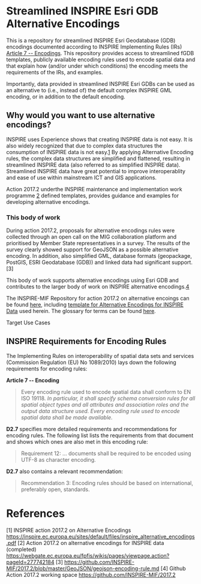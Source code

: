 # Streamlined INSPIRE Esri GDB Alternative Encodings
This is a repository for streamlined INSPIRE Esri Geodatabase (GDB) encodings documented according to INSPIRE Implementing Rules (IRs) [Article 7 -- Encodings](#inspire-requirements-for-encoding-rules). This repository provides access to streamlined fGDB templates, publicly available encoding rules used to encode spatial data and that explain how (and/or under which conditions) the encoding meets the requirements of the IRs, and examples.

Importantly, data provided in streamlined INSPIRE Esri GDBs can be used as an alternative to (i.e., instead of) the default complex INSPIRE GML encoding, or in addition to the default encoding.

## Why would you want to use alternative encodings? 
INSPIRE uses
Experience shows that creating INSPIRE data is not easy. It is also widely recognized that due to complex data structures the consumption of INSPIRE data is not easy.[1](#referencees) By applying Alternative Encoding rules, the complex data structures are simplified and flattened, resulting in streamlined INSPIRE data (also referred to as simplified INSPIRE data). Streamlined INSPIRE data have great potential to improve interoperablity and ease of use within mainstream ICT and GIS applications.

Action 2017.2 underthe INSPIRE maintenance and implementation work programme [2](#referencees) defined templates, provides guidance and examples for developing alternative encodings. 

### This body of work
During action 2017.2, proposals for alternative encodings rules were collected through an open call on the MIG collaboration platform and prioritised by Member State representatives in a survey. The results of the survey clearly showed support for GeoJSON as a possible alternative encoding. In addition, also simplified GML, database formats (geopackage, PostGIS, ESRI Geodatabase (GDB)) and linked data had significant support.[3]

This body of work supports alternative encodings using Esri GDB and contributes to the larger body of work on INSPIRE alternative encodings.[4](#referencees)

The INSPIRE-MIF Repository for action 2017.2 on alternative encoings can be found [here](https://github.com/INSPIRE-MIF/2017.2), including [template for Alternative Encodings for INSPIRE Data](https://github.com/INSPIRE-MIF/2017.2/blob/master/template/template.md) used herein. The glossary for terms can be found [here](https://github.com/INSPIRE-MIF/2017.2/blob/master/glossary.md).

Target Use Cases

## INSPIRE Requirements for Encoding Rules
The Implementing Rules on interoperability of spatial data sets and services (Commission Regulation (EU) No 1089/2010) lays down the following requirements for encoding rules:

**Article 7 -- Encoding**
> Every encoding rule used to encode spatial data shall conform to EN ISO 19118. *In particular, it shall specify schema conversion rules for all spatial object types and all attributes and association roles and the output data structure used.
> Every encoding rule used to encode spatial data shall be made available.*

**D2.7** specifies more detailed requirements and recommendations for encoding rules. The following list lists the requirements from that document and shows which ones are also met in this encoding rule:
> Requirement 12: ... documents shall be required to be encoded using UTF-8 as character encoding.

**D2.7** also contains a relevant recommendation:
> Recommendation 3: Encoding rules should be based on international, preferably open, standards.

# References
[1] INSPIRE action 2017.2 on Alternative Encodings https://inspire.ec.europa.eu/sites/default/files/inspire_alternative_encodings.pdf
[2] Action 2017.2 on alternative encodings for INSPIRE data (completed) https://webgate.ec.europa.eu/fpfis/wikis/pages/viewpage.action?pageId=277742184
[3] https://github.com/INSPIRE-MIF/2017.2/blob/master/GeoJSON/geojson-encoding-rule.md 
[4] Github Action 2017.2 working space https://github.com/INSPIRE-MIF/2017.2


